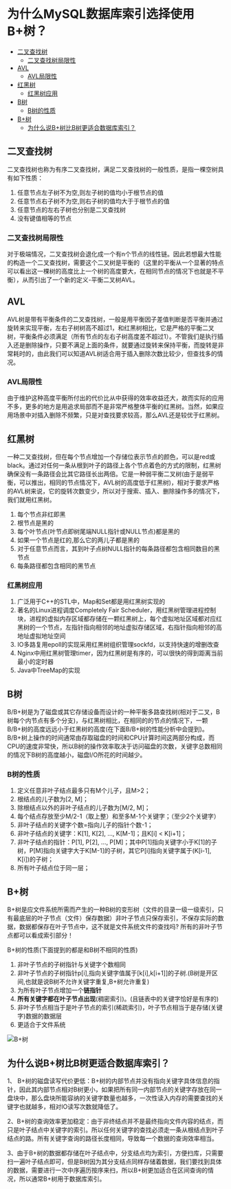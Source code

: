 # 为什么MySQL数据库索引选择使用B+树？

<!-- TOC -->
- [二叉查找树](#二叉查找树)
  - [二叉查找树局限性](#二叉查找树局限性)
- [AVL](#AVL)
  - [AVL局限性](#AVL局限性)
- [红黑树](#红黑树)
  - [红黑树应用](#红黑树应用)
- [B树](#B树)
  - [B树的性质](#B树的性质)
- [B+树](#B+树)
  - [为什么说B+树比B树更适合数据库索引？](#为什么说B+树比B树更适合数据库索引？)

<!-- /TOC -->

## 二叉查找树

二叉查找树也称为有序二叉查找树，满足二叉查找树的一般性质，是指一棵空树具有如下性质：

1. 任意节点左子树不为空,则左子树的值均小于根节点的值
2. 任意节点右子树不为空,则右子树的值均大于于根节点的值
3. 任意节点的左右子树也分别是二叉查找树
4. 没有键值相等的节点

### 二叉查找树局限性  

对于极端情况，二叉查找树会退化成一个有n个节点的线性链。因此若想最大性能的构造一个二叉查找树，需要这个二叉树是平衡的（这里的平衡从一个显著的特点可以看出这一棵树的高度比上一个树的高度要大，在相同节点的情况下也就是不平衡），从而引出了一个新的定义-平衡二叉树AVL。

## AVL

AVL树是带有平衡条件的二叉查找树，一般是用平衡因子差值判断是否平衡并通过旋转来实现平衡，左右子树树高不超过1，和红黑树相比，它是严格的平衡二叉树，平衡条件必须满足（所有节点的左右子树高度差不超过1）。不管我们是执行插入还是删除操作，只要不满足上面的条件，就要通过旋转来保持平衡，而旋转是非常耗时的，由此我们可以知道AVL树适合用于插入删除次数比较少，但查找多的情况。

### AVL局限性

由于维护这种高度平衡所付出的代价比从中获得的效率收益还大，故而实际的应用不多，更多的地方是用追求局部而不是非常严格整体平衡的红黑树。当然，如果应用场景中对插入删除不频繁，只是对查找要求较高，那么AVL还是较优于红黑树。

## 红黑树

一种二叉查找树，但在每个节点增加一个存储位表示节点的颜色，可以是red或black。通过对任何一条从根到叶子的路径上各个节点着色的方式的限制，红黑树确保没有一条路径会比其它路径长出两倍。它是一种弱平衡二叉树(由于是弱平衡，可以推出，相同的节点情况下，AVL树的高度低于红黑树)，相对于要求严格的AVL树来说，它的旋转次数变少，所以对于搜索、插入、删除操作多的情况下，我们就用红黑树。

1. 每个节点非红即黑
2. 根节点是黑的
3. 每个叶节点(叶节点即树尾端NULL指针或NULL节点)都是黑的
4. 如果一个节点是红的,那么它的两儿子都是黑的
5. 对于任意节点而言，其到叶子点树NULL指针的每条路径都包含相同数目的黑节点
6. 每条路径都包含相同的黑节点

### 红黑树应用

1. 广泛用于C++的STL中，Map和Set都是用红黑树实现的
2. 著名的Linux进程调度Completely Fair Scheduler，用红黑树管理进程控制块，进程的虚拟内存区域都存储在一颗红黑树上，每个虚拟地址区域都对应红黑树的一个节点，左指针指向相邻的地址虚拟存储区域，右指针指向相邻的高地址虚拟地址空间
3. IO多路复用epoll的实现采用红黑树组织管理sockfd，以支持快速的增删改查
4. Nginx中用红黑树管理timer，因为红黑树是有序的，可以很快的得到距离当前最小的定时器
5. Java中TreeMap的实现

## B树

B/B+树是为了磁盘或其它存储设备而设计的一种平衡多路查找树(相对于二叉，B树每个内节点有多个分支)，与红黑树相比，在相同的的节点的情况下，一颗B/B+树的高度远远小于红黑树的高度(在下面B/B+树的性能分析中会提到)。B/B+树上操作的时间通常由存取磁盘的时间和CPU计算时间这两部分构成，而CPU的速度非常快，所以B树的操作效率取决于访问磁盘的次数，关键字总数相同的情况下B树的高度越小，磁盘I/O所花的时间越少。

### B树的性质

1. 定义任意非叶子结点最多只有M个儿子，且M>2；
2. 根结点的儿子数为[2, M]；
3. 除根结点以外的非叶子结点的儿子数为[M/2, M]；
4. 每个结点存放至少M/2-1（取上整）和至多M-1个关键字；（至少2个关键字）
5. 非叶子结点的关键字个数=指向儿子的指针个数-1；
6. 非叶子结点的关键字：K[1], K[2], …, K[M-1]；且K[i] < K[i+1]；
7. 非叶子结点的指针：P[1], P[2], …, P[M]；其中P[1]指向关键字小于K[1]的子树，P[M]指向关键字大于K[M-1]的子树，其它P[i]指向关键字属于(K[i-1], K[i])的子树；
8. 所有叶子结点位于同一层；

## B+树

B+树是应文件系统所需而产生的一种B树的变形树（文件的目录一级一级索引，只有最底层的叶子节点（文件）保存数据）非叶子节点只保存索引，不保存实际的数据，数据都保存在叶子节点中，这不就是文件系统文件的查找吗?
所有的非叶子节点都可以看成索引部分！

B+树的性质(下面提到的都是和B树不相同的性质)

1. 非叶子节点的子树指针与关键字个数相同
2. 非叶子节点的子树指针p[i],指向关键字值属于[k[i],k[i+1]]的子树.(B树是开区间,也就是说B树不允许关键字重复,B+树允许重复)
3. 为所有叶子节点增加一个**链指针**
4. **所有关键字都在叶子节点出现**(稠密索引)。(且链表中的关键字恰好是有序的)
5. 非叶子节点相当于是叶子节点的索引(稀疏索引)，叶子节点相当于是存储(关键字)数据的数据层
6. 更适合于文件系统

![B+树](./images/B+树.png "B+树")

## 为什么说B+树比B树更适合数据库索引？

1、 B+树的磁盘读写代价更低：B+树的内部节点并没有指向关键字具体信息的指针，因此其内部节点相对B树更小，如果把所有同一内部节点的关键字存放在同一盘块中，那么盘块所能容纳的关键字数量也越多，一次性读入内存的需要查找的关键字也就越多，相对IO读写次数就降低了。

2、B+树的查询效率更加稳定：由于非终结点并不是最终指向文件内容的结点，而只是叶子结点中关键字的索引。所以任何关键字的查找必须走一条从根结点到叶子结点的路。所有关键字查询的路径长度相同，导致每一个数据的查询效率相当。

3、由于B+树的数据都存储在叶子结点中，分支结点均为索引，方便扫库，只需要扫一遍叶子结点即可，但是B树因为其分支结点同样存储着数据，我们要找到具体的数据，需要进行一次中序遍历按序来扫，所以B+树更加适合在区间查询的情况，所以通常B+树用于数据库索引。
